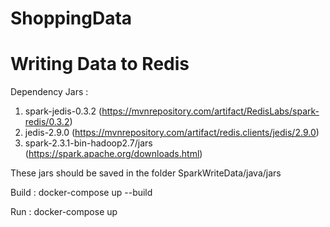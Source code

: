 # ShoppingData


# Writing Data to Redis 
Dependency Jars :

1) spark-jedis-0.3.2 (https://mvnrepository.com/artifact/RedisLabs/spark-redis/0.3.2)
2) jedis-2.9.0 (https://mvnrepository.com/artifact/redis.clients/jedis/2.9.0)
3) spark-2.3.1-bin-hadoop2.7/jars (https://spark.apache.org/downloads.html)

These jars should be saved in the folder SparkWriteData/java/jars




Build : docker-compose up --build

Run : docker-compose up



